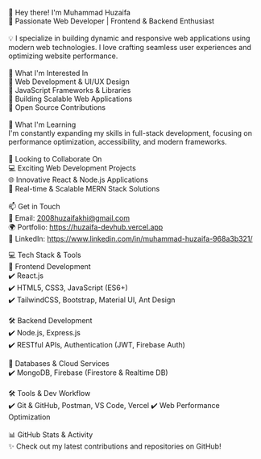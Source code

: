 👋 Hey there! I'm Muhammad Huzaifa<br>
🚀 Passionate Web Developer | Frontend & Backend Enthusiast<br>
<br>
💡 I specialize in building dynamic and responsive web applications using modern web technologies. I love crafting seamless user experiences and optimizing website performance.<br>
<br>
👀 What I'm Interested In<br>
🔹 Web Development & UI/UX Design<br>
🔹 JavaScript Frameworks & Libraries<br>
🔹 Building Scalable Web Applications<br>
🔹 Open Source Contributions<br>
<br>
🌱 What I'm Learning<br>
I'm constantly expanding my skills in full-stack development, focusing on performance optimization, accessibility, and modern frameworks.<br>
<br>
💞️ Looking to Collaborate On<br>
💻 Exciting Web Development Projects<br>
🌐 Innovative React & Node.js Applications<br>
📡 Real-time & Scalable MERN Stack Solutions<br>
<br>
📫 Get in Touch<br>
📧 Email: 2008huzaifakhi@gmail.com<br>
🌍 Portfolio: https://huzaifa-devhub.vercel.app<br>
💼 LinkedIn: https://www.linkedin.com/in/muhammad-huzaifa-968a3b321/<br>

💻 Tech Stack & Tools<br>
🚀 Frontend Development<br>
✔️ React.js<br>
✔️ HTML5, CSS3, JavaScript (ES6+)<br>
✔️ TailwindCSS, Bootstrap, Material UI, Ant Design<br>
<br>
🛠️ Backend Development<br>
✔️ Node.js, Express.js<br>
✔️ RESTful APIs, Authentication (JWT, Firebase Auth)<br>

📡 Databases & Cloud Services<br>
✔️ MongoDB, Firebase (Firestore & Realtime DB)<br>
<br>
🛠️ Tools & Dev Workflow<br>
✔️ Git & GitHub, Postman, VS Code, Vercel
✔️ Web Performance Optimization<br>
<br>
📊 GitHub Stats & Activity<br>
✨ Check out my latest contributions and repositories on GitHub!<br>
